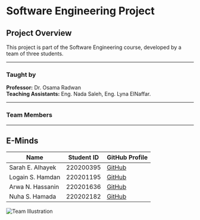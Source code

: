 # Software Engineering Project

## Project Overview
This project is part of the Software Engineering course, developed by a team of three students.

---

### Taught by
**Professor:** Dr. Osama Radwan  
**Teaching Assistants:** Eng. Nada Saleh, Eng. Lyna ElNaffar.

---

### Team Members
---
## E-Minds
| Name             | Student ID  | GitHub Profile                   |
|------------------|-------------|----------------------------------|
| Sarah E. Alhayek | 220200395   | [GitHub](https://github.com/SarahAlhayek7) |
| Logain S. Hamdan | 220201195   | [GitHub](https://github.com/LogainHamdan)  |
| Arwa N. Hassanin | 220201636   | [GitHub](https://github.com/arwahassaanin) |
| Nuha S. Hamada   | 220202182   | [GitHub](https://github.com/nuhasuhail)    |
![Team Illustration](https://github.com/LogainHamdan/Software-Engineering-Project/blob/743f5308ab9650d0731900633dc86b81adcf999f/DALL%C2%B7E%202024-11-03%2013.51.53%20-%20Create%20an%20anime-style%20illustration%20of%20four%20female%20coders%20wearing%20hijabs%2C%20positioned%20close%20together%20to%20show%20a%20sense%20of%20camaraderie%20and%20teamwork.%20Each%20c.png)

